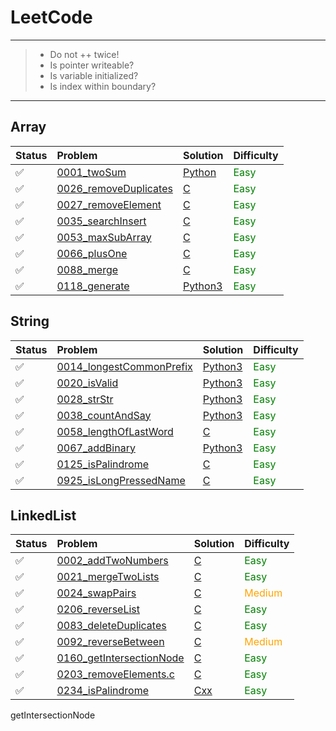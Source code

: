# LeetCode

---
> * Do not ++ twice!
> * Is pointer writeable?
> * Is variable initialized?
> * Is index within boundary?
---

## Array
 Status | Problem | Solution | Difficulty |
:-|:-|:-|:-|
:white_check_mark: | [0001_twoSum][0001-p]           | [Python][0001-3] | <Font Color=Green>Easy</Font> |
:white_check_mark: | [0026_removeDuplicates][0026-p] | [C][0026-c]| <Font Color=Green>Easy</Font> |
:white_check_mark: | [0027_removeElement][0027-p]    | [C][0027-c] | <Font Color=Green>Easy</Font> |
:white_check_mark: | [0035_searchInsert][0035-p]     | [C][0035-c] | <Font Color=Green>Easy</Font> |
:white_check_mark: | [0053_maxSubArray][0053-p]      | [C][0053-c] | <Font Color=Green>Easy</Font> |
:white_check_mark: | [0066_plusOne][0066-p]          | [C][0066-c] | <Font Color=Green>Easy</Font> |
:white_check_mark: | [0088_merge][0088-p]            | [C][0088-c] | <Font Color=Green>Easy</Font> |
:white_check_mark: | [0118_generate][0118-p]         | [Python3][0118-3]| <Font Color=Green>Easy</Font> |

## String
Status | Problem | Solution | Difficulty |
:-|:-|:-|:-|
:white_check_mark: | [0014_longestCommonPrefix][0014-p] | [Python3][0014-3] | <Font Color=Green>Easy</Font> |
:white_check_mark: | [0020_isValid][0020-p] | [Python3][0020-3] | <Font Color=Green>Easy</Font> |
:white_check_mark: | [0028_strStr][0028-p] | [Python3][0028-3] | <Font Color=Green>Easy</Font> |
:white_check_mark: | [0038_countAndSay][0038-p] | [Python3][0038-3] | <Font Color=Green>Easy</Font> |
:white_check_mark: | [0058_lengthOfLastWord][0058-p] | [C][0058-c] | <Font Color=Green>Easy</Font> |
:white_check_mark: | [0067_addBinary][0067-p] | [Python3][0067-3] | <Font Color=Green>Easy</Font> |
:white_check_mark: | [0125_isPalindrome][0125-p] | [C][0125-c] | <Font Color=Green>Easy</Font> |
:white_check_mark: | [0925_isLongPressedName][0925-p] | [C][0925-c] | <Font Color=Green>Easy</Font> |

## LinkedList
Status | Problem | Solution | Difficulty |
:-|:-|:-|:-|
:white_check_mark: | [0002_addTwoNumbers][0002-p] | [C][0002-c] | <Font Color=Green>Easy</Font> |
:white_check_mark: | [0021_mergeTwoLists][0021-p] | [C][0021-c] | <Font Color=Green>Easy</Font> |
:white_check_mark: | [0024_swapPairs][0024-p] | [C][0024-c] | <Font Color=Orange>Medium</Font> |
:white_check_mark: | [0206_reverseList][0206-p] | [C][0206-c] | <Font Color=Green>Easy</Font> |
:white_check_mark: | [0083_deleteDuplicates][0083-p] | [C][0083-c] | <Font Color=Green>Easy</Font> |
:white_check_mark: | [0092_reverseBetween][0092-p] | [C][0092-c] | <Font Color=Orange>Medium</Font> |
:white_check_mark: | [0160_getIntersectionNode][0160-p] | [C][0160-c] | <Font Color=Green>Easy</Font> |
:white_check_mark: | [0203_removeElements.c][0203-p] | [C][0203-c] | <Font Color=Green>Easy</Font> |
:white_check_mark: | [0234_isPalindrome][0234-p] | [Cxx][0234-x] | <Font Color=Green>Easy</Font> |

getIntersectionNode

[0001-p]: https://leetcode.com/problems/two-sum/
[0001-3]: https://github.com/asicer/leetcode/blob/master/0001_twoSum.py
[0026-p]: https://leetcode.com/problems/remove-duplicates-from-sorted-array/
[0026-c]: https://github.com/asicer/leetcode/blob/master/0026_removeDuplicates.c
[0027-p]: https://leetcode.com/problems/remove-element/
[0027-c]: https://github.com/asicer/leetcode/blob/master/0027_removeElement.c
[0035-p]: https://leetcode.com/problems/search-insert-position/
[0035-c]: https://github.com/asicer/leetcode/blob/master/0035_searchInsert.c
[0053-p]: https://leetcode.com/problems/maximum-subarray/
[0053-c]: https://github.com/asicer/leetcode/blob/master/0053_maxSubArray.c
[0066-p]: https://leetcode.com/problems/plus-one/
[0066-c]: https://github.com/asicer/leetcode/blob/master/0066_plusOne.c
[0088-p]: https://leetcode.com/problems/merge-sorted-crray/
[0088-c]: https://github.com/asicer/leetcode/blob/master/0088_merge.c
[0118-p]: https://leetcode.com/problems/pascals-triangle/
[0118-3]: https://github.com/asicer/leetcode/blob/master/0118_generate.py
[0119-p]: https://leetcode.com/problems/pascals-triangle-ii/

[0014-p]: https://leetcode.com/problems/longest-common-prefix/
[0014-3]: https://github.com/asicer/leetcode/blob/master/0014_longestCommonPrefix.py
[0020-p]: https://leetcode.com/problems/valid-parentheses/
[0020-3]: https://github.com/asicer/leetcode/blob/master/0020_isValid.py
[0028-p]: https://leetcode.com/problems/implement-strstr/
[0028-3]: https://github.com/asicer/leetcode/blob/master/0028_strStr.py
[0038-p]: https://leetcode.com/problems/count-and-say/
[0038-3]: https://github.com/asicer/leetcode/blob/master/0038_countAndSay.py
[0058-p]: https://leetcode.com/problems/length-of-last-word/
[0058-c]: https://github.com/asicer/leetcode/blob/master/0058_lengthOfLastWord.c
[0067-p]: https://leetcode.com/problems/add-binary/
[0067-3]: https://github.com/asicer/leetcode/blob/master/0067_addBinary.py
[0125-p]: https://leetcode.com/problems/valid-palindrome/
[0125-c]: https://github.com/asicer/leetcode/blob/master/0125_isPalindrome.c
[0925-p]: https://leetcode.com/problems/long-pressed-name/
[0925-c]: https://github.com/asicer/leetcode/blob/master/0925_isLongPressedName.c

[0002-p]: https://leetcode.com/problems/add-two-numbers/
[0002-c]: https://github.com/asicer/leetcode/blob/master/0002_addTwoNumbers.c
[0021-p]: https://leetcode.com/problems/merge-two-sorted-lists/
[0021-c]: https://github.com/asicer/leetcode/blob/master/0021_mergeTwoLists.c
[0024-p]: https://leetcode.com/problems/swap-nodes-in-pairs/
[0024-c]: https://github.com/asicer/leetcode/blob/master/0024_swapPairs.c
[0206-p]: https://leetcode.com/problems/reverse-linked-list/
[0206-c]: https://github.com/asicer/leetcode/blob/master/0206_reverseList.c
[0092-p]: https://leetcode.com/problems/reverse-linked-list-ii/
[0092-c]: https://github.com/asicer/leetcode/blob/master/0092_reverseBetween.c
[0083-p]: https://leetcode.com/problems/remove-duplicates-from-sorted-list/
[0083-c]: https://github.com/asicer/leetcode/blob/master/0083_deleteDuplicates.c
[0203-p]: https://leetcode.com/problems/remove-linked-list-elements/
[0203-c]: https://github.com/asicer/leetcode/blob/master/0203_removeElements.c
[0234-p]: https://leetcode.com/problems/palindrome-linked-list/
[0234-x]: https://github.com/asicer/leetcode/blob/master/0234_isPalindrome.cxx
[0160-p]: https://leetcode.com/problems/intersection-of-two-linked-lists/
[0160-c]: https://github.com/asicer/leetcode/blob/master/0160_getIntersectionNode.c
